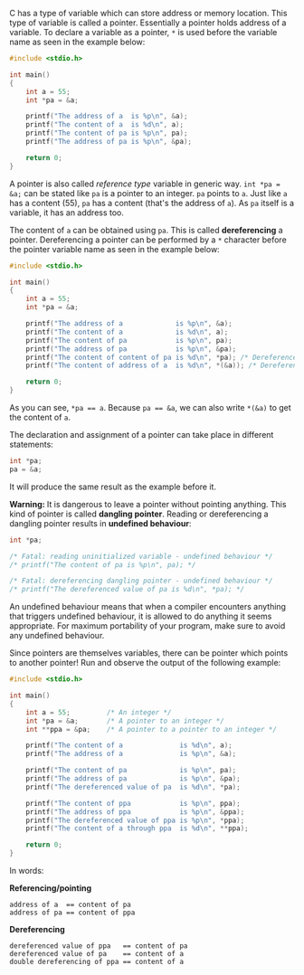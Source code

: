 C has a type of variable which can store address or memory location. This type of variable is called a pointer. Essentially a pointer holds address of a variable. To declare a variable as a pointer, `*` is used before the variable name as seen in the example below:

```C runnable
#include <stdio.h>

int main()
{
	int a = 55;
	int *pa = &a;

	printf("The address of a  is %p\n", &a);
	printf("The content of a  is %d\n", a);
	printf("The content of pa is %p\n", pa);
	printf("The address of pa is %p\n", &pa);

	return 0;
}
```

A pointer is also called _reference type_ variable in generic way. `int *pa = &a;` can be stated like `pa` is a pointer to an integer. `pa` points to `a`. Just like `a` has a content (55), `pa` has a content (that's the address of `a`). As `pa` itself is a variable, it has an address too.

The content of `a` can be obtained using `pa`. This is called **dereferencing** a pointer. Dereferencing a pointer can be performed by a `*` character before the pointer variable name as seen in the example below:

```C runnable
#include <stdio.h>

int main()
{
	int a = 55;
	int *pa = &a;

	printf("The address of a             is %p\n", &a);
	printf("The content of a             is %d\n", a);
	printf("The content of pa            is %p\n", pa);
	printf("The address of pa            is %p\n", &pa);
	printf("The content of content of pa is %d\n", *pa); /* Dereference */
	printf("The content of address of a  is %d\n", *(&a)); /* Dereference */

	return 0;
}
```

As you can see, `*pa == a`. Because `pa == &a`, we can also write `*(&a)` to get the content of `a`.

The declaration and assignment of a pointer can take place in different statements:

```C
int *pa;
pa = &a;
```

It will produce the same result as the example before it.

**Warning:** It is dangerous to leave a pointer without pointing anything. This kind of pointer is called **dangling pointer**. Reading or dereferencing a dangling pointer results in **undefined behaviour**:

```C
int *pa;

/* Fatal: reading uninitialized variable - undefined behaviour */
/* printf("The content of pa is %p\n", pa); */

/* Fatal: dereferencing dangling pointer - undefined behaviour */
/* printf("The dereferenced value of pa is %d\n", *pa); */
```

An undefined behaviour means that when a compiler encounters anything that triggers undefined behaviour, it is allowed to do anything it seems appropriate. For maximum portability of your program, make sure to avoid any undefined behaviour.

Since pointers are themselves variables, there can be pointer which points to another pointer! Run and observe the output of the following example:

```C runnable
#include <stdio.h>

int main()
{
	int a = 55;			/* An integer */
	int *pa = &a;		/* A pointer to an integer */
	int **ppa = &pa;	/* A pointer to a pointer to an integer */

    printf("The content of a              is %d\n", a);
	printf("The address of a              is %p\n", &a);

	printf("The content of pa             is %p\n", pa);
	printf("The address of pa             is %p\n", &pa);
	printf("The dereferenced value of pa  is %d\n", *pa);

	printf("The content of ppa            is %p\n", ppa);
	printf("The address of ppa            is %p\n", &ppa);
	printf("The dereferenced value of ppa is %p\n", *ppa);
	printf("The content of a through ppa  is %d\n", **ppa);

	return 0;
}
```

In words:

**Referencing/pointing**

```
address of a  == content of pa
address of pa == content of ppa
```

**Dereferencing**

```
dereferenced value of ppa   == content of pa
dereferenced value of pa    == content of a
double dereferencing of ppa == content of a
```

